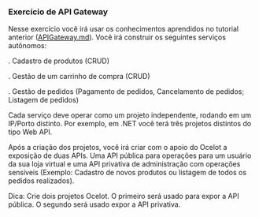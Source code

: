 ### Exercício de API Gateway

Nesse exercício você irá usar os conhecimentos aprendidos no tutorial anterior ([APIGateway.md](APIGateway.md)). Você irá construir os seguintes serviços autônomos:

. Cadastro de produtos (CRUD)

. Gestão de um carrinho de compra (CRUD)

. Gestão de pedidos (Pagamento de pedidos, Cancelamento de pedidos; Listagem de pedidos)

Cada serviço deve operar como um projeto independente, rodando em um IP/Porto distinto. Por exemplo, em .NET você terá três projetos distintos do tipo Web API.

Após a criação dos projetos, você irá criar com o apoio do Ocelot a exposição de duas APIs. Uma API pública para operações para um usuário da sua loja virtual e uma API privativa de administração com operações sensíveis (Exemplo: Cadastro de novos produtos ou listagem de todos os pedidos realizados).

Dica: Crie dois projetos Ocelot. O primeiro será usado para expor a API pública. O segundo será usado expor a API privativa.



